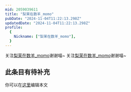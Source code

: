```yaml
---
mid: 2059039611
title: "梨茉在数羊_momo"
pubDate: "2024-11-04T11:22:13.298Z"
updatedDate: "2024-11-04T11:22:13.298Z"
profile:
  {
    Nickname: ["梨茉在数羊_momo"],
  }
---
```


关注[梨茉在数羊_momo](https://space.bilibili.com/2059039611)谢谢喵~ 关注[梨茉在数羊_momo](https://space.bilibili.com/2059039611)谢谢喵~

## 此条目有待补充
你可以在[这里](https://github.com/Yuhanawa/VTuber.ICU-Content/edit/master/v/梨茉在数羊_momo/index.md)编辑本文
